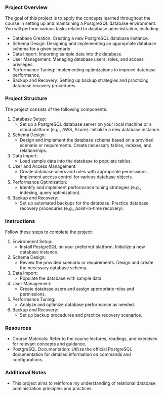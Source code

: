 ### Project Overview
The goal of this project is to apply the concepts learned throughout the course in setting up and maintaining a PostgreSQL database environment. You will perform various tasks related to database administration, including:
- Database Creation: Creating a new PostgreSQL database instance.
- Schema Design: Designing and implementing an appropriate database schema for a given scenario.
- Data Import: Importing sample data into the database.
- User Management: Managing database users, roles, and access privileges.
- Performance Tuning: Implementing optimizations to improve database performance.
- Backup and Recovery: Setting up backup strategies and practicing database recovery procedures.

### Project Structure
The project consists of the following components:
1. Database Setup:
    - Set up a PostgreSQL database server on your local machine or a cloud platform (e.g., AWS, Azure).
      Initialize a new database instance.
2. Schema Design:
    - Design and implement the database schema based on a provided scenario or requirements.
Create necessary tables, indexes, and relationships.
3. Data Import:
    - Load sample data into the database to populate tables.
4. User and Access Management:
    - Create database users and roles with appropriate permissions.
      Implement access control for various database objects.
5. Performance Optimization:
    - Identify and implement performance tuning strategies (e.g., indexing, query optimization).
6. Backup and Recovery:
    - Set up automated backups for the database.
      Practice database recovery procedures (e.g., point-in-time recovery).

### Instructions
Follow these steps to complete the project:
1. Environment Setup:
    - Install PostgreSQL on your preferred platform.
Initialize a new database instance.
2. Schema Design:
    - Review the provided scenario or requirements.
      Design and create the necessary database schema.
3. Data Import:
    - Populate the database with sample data.
4. User Management:
    - Create database users and assign appropriate roles and permissions.
5. Performance Tuning:
    - Analyze and optimize database performance as needed.
6. Backup and Recovery:
    - Set up backup procedures and practice recovery scenarios.

### Resources
- Course Materials: Refer to the course lectures, readings, and exercises for relevant concepts and guidance.
- PostgreSQL Documentation: Utilize the official PostgreSQL documentation for detailed information on commands and configurations.

### Additional Notes
- This project aims to reinforce my understanding of relational database administration principles and practices.
